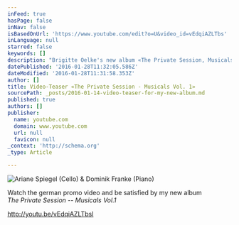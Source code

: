 ```yaml
---
inFeed: true
hasPage: false
inNav: false
isBasedOnUrl: 'https://www.youtube.com/edit?o=U&video_id=vEdqiAZLTbs'
inLanguage: null
starred: false
keywords: []
description: "Brigitte Oelke's new album «The Private Session, Musicals Vol.1»"
datePublished: '2016-01-28T11:32:05.586Z'
dateModified: '2016-01-28T11:31:58.353Z'
author: []
title: Video-Teaser «The Private Session - Musicals Vol. 1»
sourcePath: _posts/2016-01-14-video-teaser-for-my-new-album.md
published: true
authors: []
publisher:
  name: youtube.com
  domain: www.youtube.com
  url: null
  favicon: null
_context: 'http://schema.org'
_type: Article

---
```

![Ariane Spiegel (Cello) & Dominik Franke (Piano)](https://s3-us-west-2.amazonaws.com/the-grid-img/p/fa67f7fec86b8cb8a4e1d925f23094ffb3ca75e5.gif)

Watch the german promo video and be satisfied by my new album   
_The Private Session -- Musicals Vol.1_

http://youtu.be/vEdqiAZLTbsl